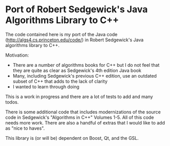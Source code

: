 # Port of Robert Sedgewick's Java Algorithms Library to C++
The code contained here is my port of the Java code (http://algs4.cs.princeton.edu/code/)
in Robert Sedgewick's Java algorithms library to C++.

Motivation:
- There are a number of algorithms books for C++ but I do not feel that they
  are quite as clear as Sedgewick's 4th edition Java book
- Many, including Sedgewick's previous C++ edition, use an outdated subset
  of C++ that adds to the lack of clarity
- I wanted to learn through doing

This is a work in progress and there are a lot of tests to add and many todos.

There is some additional code that includes modernizations of the source code
in Sedgewick's "Algorithms in C++" Volumes 1-5. All of this code needs more work.
There are also a handful of extras that I would like to add as "nice to haves".

This library is (or will be) dependent on Boost, Qt, and the GSL.
